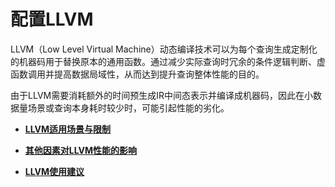 # 配置LLVM<a name="ZH-CN_TOPIC_0245374538"></a>

LLVM（Low Level Virtual Machine）动态编译技术可以为每个查询生成定制化的机器码用于替换原本的通用函数。通过减少实际查询时冗余的条件逻辑判断、虚函数调用并提高数据局域性，从而达到提升查询整体性能的目的。

由于LLVM需要消耗额外的时间预生成IR中间态表示并编译成机器码，因此在小数据量场景或查询本身耗时较少时，可能引起性能的劣化。

-   **[LLVM适用场景与限制](LLVM适用场景与限制.md)**

-   **[其他因素对LLVM性能的影响](其他因素对LLVM性能的影响.md)**

-   **[LLVM使用建议](LLVM使用建议.md)**
